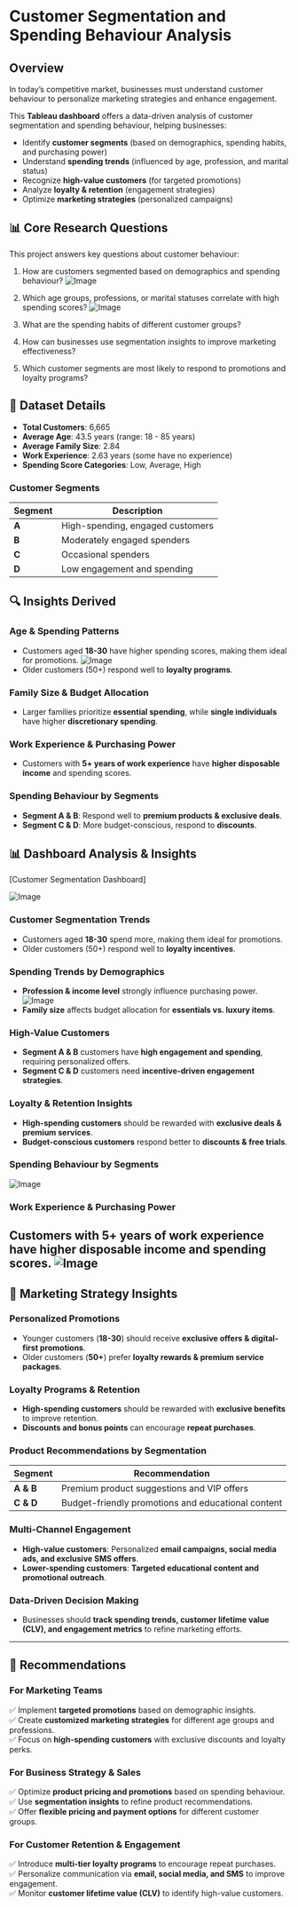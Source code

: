 # Customer Segmentation and Spending Behaviour Analysis

## Overview
In today’s competitive market, businesses must understand customer behaviour to personalize marketing strategies and enhance engagement. 

This **Tableau dashboard** offers a data-driven analysis of customer segmentation and spending behaviour, helping businesses:

- Identify **customer segments** (based on demographics, spending habits, and purchasing power)
- Understand **spending trends** (influenced by age, profession, and marital status)
- Recognize **high-value customers** (for targeted promotions)
- Analyze **loyalty & retention** (engagement strategies)
- Optimize **marketing strategies** (personalized campaigns)

## 📊 Core Research Questions
This project answers key questions about customer behaviour:

1. How are customers segmented based on demographics and spending behaviour?
![Image](https://github.com/user-attachments/assets/7a941054-b89b-46c9-b158-eeca43351a02)

3. Which age groups, professions, or marital statuses correlate with high spending scores?
![Image](https://github.com/user-attachments/assets/eb4a6ec2-5e90-4734-8cc0-02b36e7f63c2)

3. What are the spending habits of different customer groups?
4. How can businesses use segmentation insights to improve marketing effectiveness?
5.  Which customer segments are most likely to respond to promotions and loyalty programs?

## 📂 Dataset Details
- **Total Customers**: 6,665
- **Average Age**: 43.5 years (range: 18 - 85 years)
- **Average Family Size**: 2.84
- **Work Experience**: 2.63 years (some have no experience)
- **Spending Score Categories**: Low, Average, High

### **Customer Segments**
| Segment  | Description |
|----------|------------|
| **A**    | High-spending, engaged customers |
| **B**    | Moderately engaged spenders |
| **C**    | Occasional spenders |
| **D**    | Low engagement and spending |

## 🔍 Insights Derived
### **Age & Spending Patterns**
- Customers aged **18-30** have higher spending scores, making them ideal for promotions.
![Image](https://github.com/user-attachments/assets/217d0997-138d-4044-a063-7a66279771c5)
- Older customers (50+) respond well to **loyalty programs**.

### **Family Size & Budget Allocation**
- Larger families prioritize **essential spending**, while **single individuals** have higher **discretionary spending**.

### **Work Experience & Purchasing Power**
- Customers with **5+ years of work experience** have **higher disposable income** and spending scores.

### **Spending Behaviour by Segments**
- **Segment A & B**: Respond well to **premium products & exclusive deals**.
- **Segment C & D**: More budget-conscious, respond to **discounts**.

## 📊 Dashboard Analysis & Insights

[Customer Segmentation Dashboard]

![Image](https://github.com/user-attachments/assets/bcf7ba79-1ea1-48a5-8029-e38eafb9b847)

### **Customer Segmentation Trends**
- Customers aged **18-30** spend more, making them ideal for promotions.
- Older customers (50+) respond well to **loyalty incentives**.

### **Spending Trends by Demographics**
- **Profession & income level** strongly influence purchasing power.
![Image](https://github.com/user-attachments/assets/df839325-0b5a-4f71-8a32-e86877e6d5af)
- **Family size** affects budget allocation for **essentials vs. luxury items**.

### **High-Value Customers**
- **Segment A & B** customers have **high engagement and spending**, requiring personalized offers.
- **Segment C & D** customers need **incentive-driven engagement strategies**.

### **Loyalty & Retention Insights**
- **High-spending customers** should be rewarded with **exclusive deals & premium services**.
- **Budget-conscious customers** respond better to **discounts & free trials**.
  
### **Spending Behaviour by Segments**
![Image](https://github.com/user-attachments/assets/1eed497c-6d97-4aeb-ae2b-05410ca18ef5)

### **Work Experience & Purchasing Power**
Customers with **5+ years of work experience** have **higher disposable income** and spending scores.
![Image](https://github.com/user-attachments/assets/e00b326f-75b3-4539-a1c8-640d224e9c88)
---

## 📢 **Marketing Strategy Insights**

### **Personalized Promotions**
- Younger customers (**18-30**) should receive **exclusive offers & digital-first promotions**.
- Older customers (**50+**) prefer **loyalty rewards & premium service packages**.

### **Loyalty Programs & Retention**
- **High-spending customers** should be rewarded with **exclusive benefits** to improve retention.
- **Discounts and bonus points** can encourage **repeat purchases**.

### **Product Recommendations by Segmentation**
| Segment  | Recommendation |
|----------|---------------|
| **A & B** | Premium product suggestions and VIP offers |
| **C & D** | Budget-friendly promotions and educational content |

### **Multi-Channel Engagement**
- **High-value customers**: Personalized **email campaigns, social media ads, and exclusive SMS offers**.
- **Lower-spending customers**: **Targeted educational content and promotional outreach**.

### **Data-Driven Decision Making**
- Businesses should **track spending trends, customer lifetime value (CLV), and engagement metrics** to refine marketing efforts.

---

## 📌 **Recommendations**

### **For Marketing Teams**
✅ Implement **targeted promotions** based on demographic insights.  
✅ Create **customized marketing strategies** for different age groups and professions.  
✅ Focus on **high-spending customers** with exclusive discounts and loyalty perks.  

### **For Business Strategy & Sales**
✅ Optimize **product pricing and promotions** based on spending behaviour.  
✅ Use **segmentation insights** to refine product recommendations.  
✅ Offer **flexible pricing and payment options** for different customer groups.  

### **For Customer Retention & Engagement**
✅ Introduce **multi-tier loyalty programs** to encourage repeat purchases.  
✅ Personalize communication via **email, social media, and SMS** to improve engagement.  
✅ Monitor **customer lifetime value (CLV)** to identify high-value customers.  
